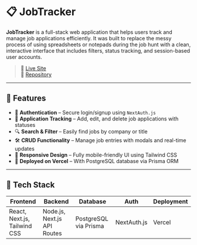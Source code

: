 # 📋 JobTracker

**JobTracker** is a full-stack web application that helps users track and manage job applications efficiently. It was built to replace the messy process of using spreadsheets or notepads during the job hunt with a clean, interactive interface that includes filters, status tracking, and session-based user accounts.

> 🔗 [Live Site](https://job-track-five.vercel.app)  
> 📂 [Repository](https://github.com/fredi1574/jobTrack)

---

## 🧠 Features

- 🔐 **Authentication** – Secure login/signup using `NextAuth.js`
- 📌 **Application Tracking** – Add, edit, and delete job applications with statuses
- 🔍 **Search & Filter** – Easily find jobs by company or title
- 🛠 **CRUD Functionality** – Manage job entries with modals and real-time updates
- 🎨 **Responsive Design** – Fully mobile-friendly UI using Tailwind CSS
- 🚀 **Deployed on Vercel** – With PostgreSQL database via Prisma ORM

---

## 🧰 Tech Stack

| Frontend | Backend | Database | Auth | Deployment |
|----------|---------|----------|------|-------------|
| React, Next.js, Tailwind CSS | Node.js, Next.js API Routes | PostgreSQL via Prisma | NextAuth.js | Vercel |
